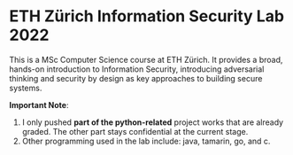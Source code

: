 # ETH Zürich Information Security Lab 2022

This is a MSc Computer Science course at ETH Zürich. It provides a broad, hands-on introduction to Information Security, introducing adversarial thinking and security by design as key approaches to building secure systems.

**Important Note**: 
1. I only pushed **part of the python-related** project works that are already graded. The other part stays confidential at the current stage.
2. Other programming used in the lab include: java, tamarin, go, and c.


